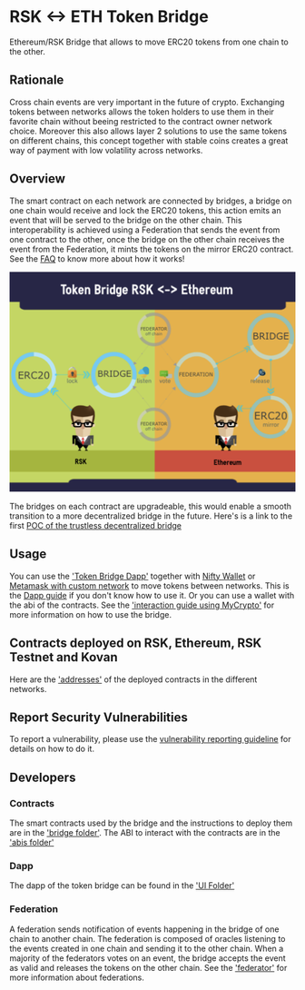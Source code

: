 # RSK <-> ETH Token Bridge

Ethereum/RSK Bridge that allows to move ERC20 tokens from one chain to the other.

## Rationale

Cross chain events are very important in the future of crypto. Exchanging tokens between networks allows the token holders to use them in their favorite chain without beeing restricted to the contract owner network choice. Moreover this also allows layer 2 solutions to use the same tokens on different chains, this concept together with stable coins creates a great way of payment with low volatility across networks.

## Overview

The smart contract on each network are connected by bridges, a bridge on one chain would receive and lock the ERC20 tokens, this action emits an event that will be served to the bridge on the other chain. This interoperability is achieved using a Federation that sends the event from one contract to the other, once the bridge on the other chain receives the event from the Federation, it mints the tokens on the mirror ERC20 contract.
See the [FAQ](https://developers.rsk.co/tools/tokenbridge/faq/) to know more about how it works!

<p align="center">
  <img src="./docs/images/token-bridge-diagram.png"/>
</p>

The bridges on each contract are upgradeable, this would enable a smooth transition to a more decentralized bridge in the future. Here's is a link to the first 
[POC of the trustless decentralized bridge](https://github.com/rsksmart/tokenbridge/releases/tag/decentralized-poc-v0.1)

## Usage

You can use the ['Token Bridge Dapp'](https://tokenbridge.rsk.co/) together with [Nifty Wallet](https://chrome.google.com/webstore/detail/nifty-wallet/jbdaocneiiinmjbjlgalhcelgbejmnid) or [Metamask with custom network](https://github.com/rsksmart/rskj/wiki/Configure-Metamask-to-connect-with-RSK) to move tokens between networks. This is the [Dapp guide](https://developers.rsk.co/tools/tokenbridge/dappguide/) if you don't know how to use it.
Or you can use a wallet with the abi of the contracts. See the ['interaction guide using MyCrypto'](https://developers.rsk.co/tools/tokenbridge/usingmycrypto/) for more information on how to use the bridge.

## Contracts deployed on RSK, Ethereum, RSK Testnet and Kovan

Here are the ['addresses'](./docs/ContractAdddresses.md) of the deployed contracts in the different networks.

## Report Security Vulnerabilities

To report a vulnerability, please use the [vulnerability reporting guideline](./SECURITY.md) for details on how to do it.

## Developers

### Contracts

The smart contracts used by the bridge and the instructions to deploy them are in the ['bridge folder'](./bridge/README.md).
The ABI to interact with the contracts are in the ['abis folder'](./abis)

### Dapp

The dapp of the token bridge can be found in the ['UI Folder'](./ui)


### Federation

A federation sends notification of events happening in the bridge of one chain to another chain. The federation is composed of oracles listening to the events created in one chain and sending it to the other chain. When a majority of the federators votes on an event, the bridge accepts the event as valid and releases the tokens on the other chain.
See the ['federator'](./federator/README.md) for more information about federations.
